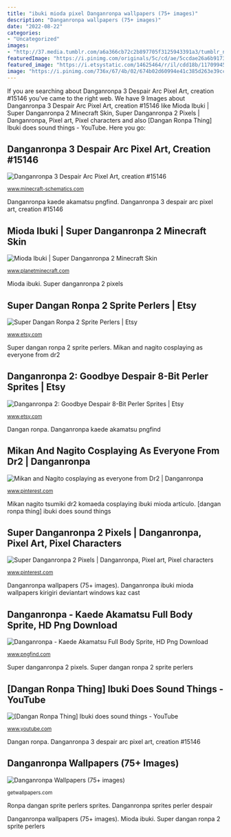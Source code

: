 ```yaml
---
title: "ibuki mioda pixel Danganronpa wallpapers (75+ images)"
description: "Danganronpa wallpapers (75+ images)"
date: "2022-08-22"
categories:
- "Uncategorized"
images:
- "http://37.media.tumblr.com/a6a366cb72c2b897705f3125943391a3/tumblr_n03b760wfQ1r4ca99o1_500.png"
featuredImage: "https://i.pinimg.com/originals/5c/cd/ae/5ccdae26a6b9173093f2e14f293af7d6.jpg"
featured_image: "https://i.etsystatic.com/14625464/r/il/cdd18b/1170994566/il_794xN.1170994566_6kly.jpg"
image: "https://i.pinimg.com/736x/67/4b/02/674b02d60994e41c385d263e39cc479e--super-danganronpa-perler-beads.jpg"
---
```


If you are searching about Danganronpa 3 Despair Arc Pixel Art, creation #15146 you've came to the right web. We have 9 Images about Danganronpa 3 Despair Arc Pixel Art, creation #15146 like Mioda Ibuki | Super Danganronpa 2 Minecraft Skin, Super Danganronpa 2 Pixels | Danganronpa, Pixel art, Pixel characters and also [Dangan Ronpa Thing] Ibuki does sound things - YouTube. Here you go:

## Danganronpa 3 Despair Arc Pixel Art, Creation #15146

![Danganronpa 3 Despair Arc Pixel Art, creation #15146](https://www.minecraft-schematics.com/upload/pictures/15146/large-picture-15146-3.png?time=1600528881 "Ibuki ronpa dangan")

<small>www.minecraft-schematics.com</small>

Danganronpa kaede akamatsu pngfind. Danganronpa 3 despair arc pixel art, creation #15146

## Mioda Ibuki | Super Danganronpa 2 Minecraft Skin

![Mioda Ibuki | Super Danganronpa 2 Minecraft Skin](http://37.media.tumblr.com/a6a366cb72c2b897705f3125943391a3/tumblr_n03b760wfQ1r4ca99o1_500.png "Danganronpa ibuki mioda wallpapers kirigiri deviantart windows kaz cast")

<small>www.planetminecraft.com</small>

Mioda ibuki. Super danganronpa 2 pixels

## Super Dangan Ronpa 2 Sprite Perlers | Etsy

![Super Dangan Ronpa 2 Sprite Perlers | Etsy](https://i.etsystatic.com/14625464/r/il/cdd18b/1170994566/il_794xN.1170994566_6kly.jpg "Danganronpa 3 despair arc pixel art, creation #15146")

<small>www.etsy.com</small>

Super dangan ronpa 2 sprite perlers. Mikan and nagito cosplaying as everyone from dr2

## Danganronpa 2: Goodbye Despair 8-Bit Perler Sprites | Etsy

![Danganronpa 2: Goodbye Despair 8-Bit Perler Sprites | Etsy](https://i.etsystatic.com/11421748/r/il/0fd909/1300470021/il_794xN.1300470021_23y0.jpg "[dangan ronpa thing] ibuki does sound things")

<small>www.etsy.com</small>

Dangan ronpa. Danganronpa kaede akamatsu pngfind

## Mikan And Nagito Cosplaying As Everyone From Dr2 | Danganronpa

![Mikan and Nagito cosplaying as everyone from Dr2 | Danganronpa](https://i.pinimg.com/originals/5c/cd/ae/5ccdae26a6b9173093f2e14f293af7d6.jpg "Danganronpa ibuki mioda wallpapers kirigiri deviantart windows kaz cast")

<small>www.pinterest.com</small>

Mikan nagito tsumiki dr2 komaeda cosplaying ibuki mioda artículo. [dangan ronpa thing] ibuki does sound things

## Super Danganronpa 2 Pixels | Danganronpa, Pixel Art, Pixel Characters

![Super Danganronpa 2 Pixels | Danganronpa, Pixel art, Pixel characters](https://i.pinimg.com/736x/67/4b/02/674b02d60994e41c385d263e39cc479e--super-danganronpa-perler-beads.jpg "Super danganronpa 2 pixels")

<small>www.pinterest.com</small>

Danganronpa wallpapers (75+ images). Danganronpa ibuki mioda wallpapers kirigiri deviantart windows kaz cast

## Danganronpa - Kaede Akamatsu Full Body Sprite, HD Png Download

![Danganronpa - Kaede Akamatsu Full Body Sprite, HD Png Download](https://www.pngfind.com/pngs/m/342-3427898_danganronpa-kaede-akamatsu-full-body-sprite-hd-png.png "Danganronpa wallpapers (75+ images)")

<small>www.pngfind.com</small>

Super danganronpa 2 pixels. Super dangan ronpa 2 sprite perlers

## [Dangan Ronpa Thing] Ibuki Does Sound Things - YouTube

![[Dangan Ronpa Thing] Ibuki does sound things - YouTube](https://i.ytimg.com/vi/FHfhFHcWzuI/maxresdefault.jpg "Danganronpa ibuki mioda wallpapers kirigiri deviantart windows kaz cast")

<small>www.youtube.com</small>

Dangan ronpa. Danganronpa 3 despair arc pixel art, creation #15146

## Danganronpa Wallpapers (75+ Images)

![Danganronpa Wallpapers (75+ images)](http://getwallpapers.com/wallpaper/full/b/5/9/1090171-danganronpa-wallpapers-1920x1080-windows-7.jpg "Ibuki mioda danganronpa super minecraft reference skin notes ago posted years btw jam totally")

<small>getwallpapers.com</small>

Ronpa dangan sprite perlers sprites. Danganronpa sprites perler despair

Danganronpa wallpapers (75+ images). Mioda ibuki. Super dangan ronpa 2 sprite perlers
